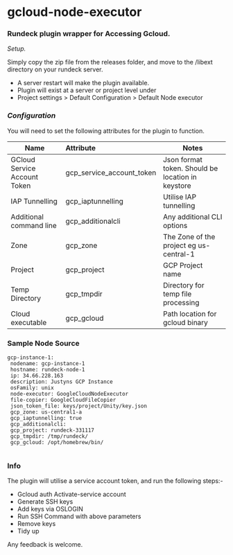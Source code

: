 # gcloud-node-executor

### Rundeck plugin wrapper for Accessing Gcloud.



*Setup.*

Simply copy the zip file from the releases folder, and move to the /libext directory on your rundeck server.

- A server restart will make the plugin available.
- Plugin will exist at a server or project level under 
- Project settings > Default Configuration > Default Node executor



### *Configuration*

You will need to set the following attributes for the plugin to function.

| Name                         | Attribute                 | Notes                                             |
| ---------------------------- | :------------------------ | ------------------------------------------------- |
| GCloud Service Account Token | gcp_service_account_token | Json format token. Should be location in keystore |
| IAP Tunnelling               | gcp_iaptunnelling         | Utilise IAP tunnelling                            |
| Additional command line      | gcp_additionalcli         | Any additional CLI options                        |
| Zone                         | gcp_zone                  | The Zone of the project eg us-central-1           |
| Project                      | gcp_project               | GCP Project name                                  |
| Temp Directory               | gcp_tmpdir                | Directory for temp file processing                |
| Cloud executable             | gcp_gcloud                | Path location for gcloud binary                   |



### Sample Node Source 

```
gcp-instance-1:
 nodename: gcp-instance-1
 hostname: rundeck-node-1
 ip: 34.66.228.163
 description: Justyns GCP Instance
 osFamily: unix
 node-executor: GoogleCloudNodeExecutor
 file-copier: GoogleCloudFileCopier
 json_token_file: keys/project/Unity/key.json
 gcp_zone: us-central1-a
 gcp_iaptunnelling: true
 gcp_additionalcli:
 gcp_project: rundeck-331117
 gcp_tmpdir: /tmp/rundeck/
 gcp_gcloud: /opt/homebrew/bin/


```

### Info

The plugin will utilise a service account token, and run the following steps:-

- Gcloud auth Activate-service account
- Generate SSH keys
- Add keys via OSLOGIN
- Run SSH Command with above parameters
- Remove keys
- Tidy up



Any feedback is welcome.



